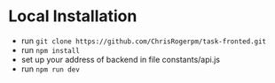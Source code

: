 # Local Installation

- run `git clone https://github.com/ChrisRogerpm/task-fronted.git`
- run `npm install`
- set up your address of backend in file constants/api.js
- run `npm run dev`
